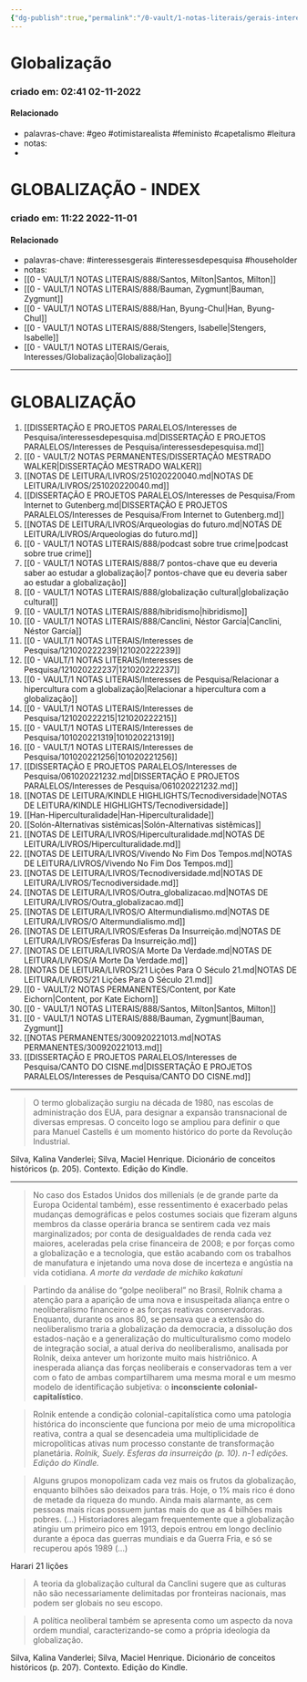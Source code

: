```yaml
---
{"dg-publish":true,"permalink":"/0-vault/1-notas-literais/gerais-interesses/globalizacao/","tags":["geo","otimistarealista","feministo","capetalismo","leitura"],"dgHomeLink":true,"dgShowLocalGraph":true,"dgShowFileTree":true,"dgEnableSearch":true,"noteIcon":""}
---
```


# Globalização
### criado em: 02:41 02-11-2022

#### Relacionado
- palavras-chave: #geo #otimistarealista #feministo #capetalismo #leitura 
- notas:
-  
<div class="transclusion internal-embed is-loaded"><div class="markdown-embed">



# GLOBALIZAÇÃO - INDEX
### criado em: 11:22 2022-11-01

#### Relacionado
- palavras-chave: #interessesgerais #interessesdepesquisa #householder 
- notas:
- [[0 - VAULT/1 NOTAS LITERAIS/888/Santos, Milton\|Santos, Milton]]
- [[0 - VAULT/1 NOTAS LITERAIS/888/Bauman, Zygmunt\|Bauman, Zygmunt]]
- [[0 - VAULT/1 NOTAS LITERAIS/888/Han, Byung-Chul\|Han, Byung-Chul]]
- [[0 - VAULT/1 NOTAS LITERAIS/888/Stengers, Isabelle\|Stengers, Isabelle]]
- [[0 - VAULT/1 NOTAS LITERAIS/Gerais, Interesses/Globalização\|Globalização]]
---
# GLOBALIZAÇÃO
1. [[DISSERTAÇÃO E PROJETOS PARALELOS/Interesses de Pesquisa/interessesdepesquisa.md\|DISSERTAÇÃO E PROJETOS PARALELOS/Interesses de Pesquisa/interessesdepesquisa.md]]
2. [[0 - VAULT/2 NOTAS PERMANENTES/DISSERTAÇÃO MESTRADO WALKER\|DISSERTAÇÃO MESTRADO WALKER]]
3. [[NOTAS DE LEITURA/LIVROS/251020220040.md\|NOTAS DE LEITURA/LIVROS/251020220040.md]]
4. [[DISSERTAÇÃO E PROJETOS PARALELOS/Interesses de Pesquisa/From Internet to Gutenberg.md\|DISSERTAÇÃO E PROJETOS PARALELOS/Interesses de Pesquisa/From Internet to Gutenberg.md]]
5. [[NOTAS DE LEITURA/LIVROS/Arqueologias do futuro.md\|NOTAS DE LEITURA/LIVROS/Arqueologias do futuro.md]]
6. [[0 - VAULT/1 NOTAS LITERAIS/888/podcast sobre true crime\|podcast sobre true crime]]
7. [[0 - VAULT/1 NOTAS LITERAIS/888/7 pontos-chave que eu deveria saber ao estudar a globalização\|7 pontos-chave que eu deveria saber ao estudar a globalização]]
8. [[0 - VAULT/1 NOTAS LITERAIS/888/globalização cultural\|globalização cultural]]
9. [[0 - VAULT/1 NOTAS LITERAIS/888/hibridismo\|hibridismo]]
10. [[0 - VAULT/1 NOTAS LITERAIS/888/Canclini, Néstor García\|Canclini, Néstor García]]
11. [[0 - VAULT/1 NOTAS LITERAIS/Interesses de Pesquisa/121020222239\|121020222239]]
12. [[0 - VAULT/1 NOTAS LITERAIS/Interesses de Pesquisa/121020222237\|121020222237]]
13. [[0 - VAULT/1 NOTAS LITERAIS/Interesses de Pesquisa/Relacionar a hipercultura com a globalização\|Relacionar a hipercultura com a globalização]]
14. [[0 - VAULT/1 NOTAS LITERAIS/Interesses de Pesquisa/121020222215\|121020222215]]
15. [[0 - VAULT/1 NOTAS LITERAIS/Interesses de Pesquisa/101020221319\|101020221319]]
16. [[0 - VAULT/1 NOTAS LITERAIS/Interesses de Pesquisa/101020221256\|101020221256]]
17. [[DISSERTAÇÃO E PROJETOS PARALELOS/Interesses de Pesquisa/061020221232.md\|DISSERTAÇÃO E PROJETOS PARALELOS/Interesses de Pesquisa/061020221232.md]]
18. [[NOTAS DE LEITURA/KINDLE HIGHLIGHTS/Tecnodiversidade\|NOTAS DE LEITURA/KINDLE HIGHLIGHTS/Tecnodiversidade]]
19. [[Han-Hiperculturalidade\|Han-Hiperculturalidade]]
20. [[Solón-Alternativas sistêmicas\|Solón-Alternativas sistêmicas]]
21. [[NOTAS DE LEITURA/LIVROS/Hiperculturalidade.md\|NOTAS DE LEITURA/LIVROS/Hiperculturalidade.md]]
22. [[NOTAS DE LEITURA/LIVROS/Vivendo No Fim Dos Tempos.md\|NOTAS DE LEITURA/LIVROS/Vivendo No Fim Dos Tempos.md]]
23. [[NOTAS DE LEITURA/LIVROS/Tecnodiversidade.md\|NOTAS DE LEITURA/LIVROS/Tecnodiversidade.md]]
24. [[NOTAS DE LEITURA/LIVROS/Outra_globalizacao.md\|NOTAS DE LEITURA/LIVROS/Outra_globalizacao.md]]
25. [[NOTAS DE LEITURA/LIVROS/O Altermundialismo.md\|NOTAS DE LEITURA/LIVROS/O Altermundialismo.md]]
26. [[NOTAS DE LEITURA/LIVROS/Esferas Da Insurreição.md\|NOTAS DE LEITURA/LIVROS/Esferas Da Insurreição.md]]
27. [[NOTAS DE LEITURA/LIVROS/A Morte Da Verdade.md\|NOTAS DE LEITURA/LIVROS/A Morte Da Verdade.md]]
28. [[NOTAS DE LEITURA/LIVROS/21 Lições Para O Século 21.md\|NOTAS DE LEITURA/LIVROS/21 Lições Para O Século 21.md]]
29. [[0 - VAULT/2 NOTAS PERMANENTES/Content, por Kate Eichorn\|Content, por Kate Eichorn]]
30. [[0 - VAULT/1 NOTAS LITERAIS/888/Santos, Milton\|Santos, Milton]]
31. [[0 - VAULT/1 NOTAS LITERAIS/888/Bauman, Zygmunt\|Bauman, Zygmunt]]
32. [[NOTAS PERMANENTES/300920221013.md\|NOTAS PERMANENTES/300920221013.md]]
33. [[DISSERTAÇÃO E PROJETOS PARALELOS/Interesses de Pesquisa/CANTO DO CISNE.md\|DISSERTAÇÃO E PROJETOS PARALELOS/Interesses de Pesquisa/CANTO DO CISNE.md]]



</div></div>

---
>O termo globalização surgiu na década de 1980, nas escolas de administração dos EUA, para designar a expansão transnacional de diversas empresas. O conceito logo se ampliou para definir o que para Manuel Castells é um momento histórico do porte da Revolução Industrial.

Silva, Kalina Vanderlei; Silva, Maciel Henrique. Dicionário de conceitos históricos (p. 205). Contexto. Edição do Kindle. 

---

>No caso dos Estados Unidos dos millenials (e de grande parte da Europa Ocidental também), esse ressentimento é exacerbado pelas mudanças demográficas e pelos costumes sociais que fizeram alguns membros da classe operária branca se sentirem cada vez mais marginalizados; por conta de desigualdades de renda cada vez maiores, aceleradas pela crise financeira de 2008; e por forças como a globalização e a tecnologia, que estão acabando com os trabalhos de manufatura e injetando uma nova dose de incerteza e angústia na vida cotidiana. *A morte da verdade de michiko kakatuni*

>Partindo da análise do “golpe neoliberal” no Brasil, Rolnik chama a atenção para a aparição de uma nova e insuspeitada aliança entre o neoliberalismo financeiro e as forças reativas conservadoras. Enquanto, durante os anos 80, se pensava que a extensão do neoliberalismo traria a globalização da democracia, a dissolução dos estados-nação e a generalização do multiculturalismo como modelo de integração social, a atual deriva do neoliberalismo, analisada por Rolnik, deixa antever um horizonte muito mais histriônico. A inesperada aliança das forças neoliberais e conservadoras tem a ver com o fato de ambas compartilharem uma mesma moral e um mesmo modelo de identificação subjetiva: o **inconsciente colonial-capitalístico**. 

>Rolnik entende a condição colonial-capitalística como uma patologia histórica do inconsciente que funciona por meio de uma micropolítica reativa, contra a qual se desencadeia uma multiplicidade de micropolíticas ativas num processo constante de transformação planetária. *Rolnik, Suely. Esferas da insurreição (p. 10). n-1 edições. Edição do Kindle.*

  
>Alguns grupos monopolizam cada vez mais os frutos da globalização, enquanto bilhões são deixados para trás. Hoje, o 1% mais rico é dono de metade da riqueza do mundo. Ainda mais alarmante, as cem pessoas mais ricas possuem juntas mais do que as 4 bilhões mais pobres. (…) Historiadores alegam frequentemente que a globalização atingiu um primeiro pico em 1913, depois entrou em longo declínio durante a época das guerras mundiais e da Guerra Fria, e só se recuperou após 1989 (…)

Harari 21 lições

>A teoria da globalização cultural da Canclini sugere que as culturas não são necessariamente delimitadas por fronteiras nacionais, mas podem ser globais no seu escopo.
   
>A política neoliberal também se apresenta como um aspecto da nova ordem mundial, caracterizando-se como a própria ideologia da globalização.

Silva, Kalina Vanderlei; Silva, Maciel Henrique. Dicionário de conceitos históricos (p. 207). Contexto. Edição do Kindle. 

  